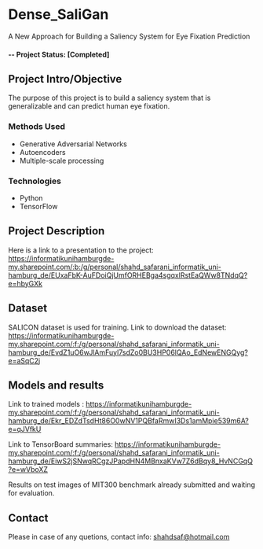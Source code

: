 # Dense_SaliGan
A New Approach for Building a Saliency System for Eye Fixation Prediction

#### -- Project Status: [Completed]

## Project Intro/Objective
The purpose of this project is to build a saliency system that is generalizable and can predict human eye fixation.

### Methods Used
* Generative Adversarial Networks 
* Autoencoders
* Multiple-scale processing

### Technologies
* Python
* TensorFlow

## Project Description
Here is a link to a presentation to the project: https://informatikunihamburgde-my.sharepoint.com/:b:/g/personal/shahd_safarani_informatik_uni-hamburg_de/EUxaFbK-AuFDoiQjUmfORHEBga4sgqxlRstEaQWw8TNdqQ?e=hbyGXk  


## Dataset
SALICON dataset is used for training. 
Link to download the dataset: https://informatikunihamburgde-my.sharepoint.com/:f:/g/personal/shahd_safarani_informatik_uni-hamburg_de/EvdZ1uO6wJlAmFuyl7sdZo0BU3HP06lQAo_EdNewENGQyg?e=aSqC2j 


## Models and results
Link to trained models : https://informatikunihamburgde-my.sharepoint.com/:f:/g/personal/shahd_safarani_informatik_uni-hamburg_de/Ekr_EDZdTsdHt86O0wNV1PQBfaRmwI3Ds1amMpie539m6A?e=qJVfkU

Link to TensorBoard summaries: https://informatikunihamburgde-my.sharepoint.com/:f:/g/personal/shahd_safarani_informatik_uni-hamburg_de/EiwS2jSNwqRCgzJPapdHN4MBnxaKVw7Z6dBqy8_HvNCGqQ?e=wVboXZ 

Results on test images of MIT300 benchmark already submitted and waiting for evaluation.


## Contact
Please in case of any quetions, contact info: shahdsaf@hotmail.com
